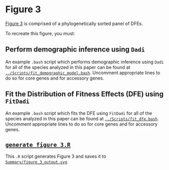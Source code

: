 # Figure 3

[Figure 3](../Summary/figure_3.jpg) is comprised of a phylogenetically sorted panel of DFEs.

To recreate this figure, you must:

## Perform demographic inference using `Dadi`
  An example `.bash` script which performs demographic inference using `Dadi` for all of the species analyzed in this paper can be found at [`../Scripts/fit_demographic_model.bash`](../Scripts/fit_demographic_model.bash). Uncomment appropriate lines to do so for core genes and for accessory genes.
## Fit the Distribution of Fitness Effects (DFE) using `FitDadi`
  An example `.bash` script which fits the DFE using `FitDadi` for all of the species analyzed in this paper can be found at [`../Scripts/fit_dfe.bash`](../Scripts/fit_dfe.bash). Uncomment appropriate lines to do so for core genes and for accessory genes.
## [`generate_figure_3.R`](../Scripts/generate_figure_3.R)
  This `.R` script generates Figure 3 and saves it to [`Summary/figure_3_output.svg`](../Summary/figure_3_output.svg).
